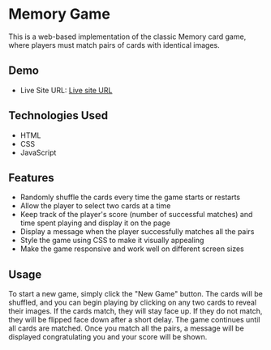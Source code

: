 # Memory Game

This is a web-based implementation of the classic Memory card game, where players must match pairs of cards with identical images.

## Demo

- Live Site URL: [Live site URL](https://memory-game-chi-seven.vercel.app/)

## Technologies Used

- HTML
- CSS
- JavaScript

## Features

- Randomly shuffle the cards every time the game starts or restarts
- Allow the player to select two cards at a time
- Keep track of the player's score (number of successful matches) and time spent playing and display it on the page
- Display a message when the player successfully matches all the pairs
- Style the game using CSS to make it visually appealing
- Make the game responsive and work well on different screen sizes

## Usage

To start a new game, simply click the "New Game" button. The cards will be shuffled, and you can begin playing by clicking on any two cards to reveal their images. If the cards match, they will stay face up. If they do not match, they will be flipped face down after a short delay.
The game continues until all cards are matched. Once you match all the pairs, a message will be displayed congratulating you and your score will be shown.
